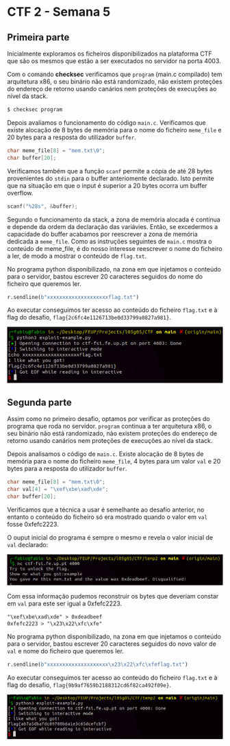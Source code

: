 # CTF 2 - Semana 5

## Primeira parte

Inicialmente exploramos os ficheiros disponibilizados na plataforma CTF que são os mesmos que estão a ser executados no servidor na porta 4003. 

Com o comando **checksec** verificamos que `program` (main.c compilado) tem arquitetura x86, o seu binário não está randomizado, não existem proteções do endereço de retorno usando canários nem proteções de execuções ao nível da stack.

```bash
$ checksec program
```

Depois avaliamos o funcionamento do código `main.c`. Verificamos que existe alocação de 8 bytes de memória para o nome do ficheiro `meme_file` e 20 bytes para a resposta do utilizador `buffer`. 

```c
char meme_file[8] = "mem.txt\0";
char buffer[20];
```

Verificamos também que a função `scanf` permite a cópia de até 28 bytes provenientes do `stdin` para o buffer anteriomente declarado. Isto permite que na situação em que o input é superior a 20 bytes ocorra um buffer overflow.

```c
scanf("%28s", &buffer);
```

Segundo o funcionamento da stack, a zona de memória alocada é contínua e depende da ordem da declaração das variávies. Então, se excedermos a capacidade do buffer acabamos por reescrever a zona de memória dedicada a `meme_file`. Como as instruções seguintes de `main.c` mostra o conteúdo de meme_file, é do nosso interesse reescrever o nome do ficheiro a ler, de modo a mostrar o conteúdo de `flag.txt`.

No programa python disponibilizado, na zona em que injetamos o conteúdo para o servidor, bastou escrever 20 caracteres seguidos do nome do ficheiro que queremos ler.

```python
r.sendline(b"xxxxxxxxxxxxxxxxxxxxflag.txt")
```

Ao executar conseguimos ter acesso ao conteúdo do ficheiro `flag.txt` e à flag do desafio, `flag{2c6fc4e1126713be0d33799a0827a981}`.

![Buffer overflow](../Images/ctf2task1.png)

## Segunda parte

Assim como no primeiro desafio, optamos por verificar as proteções do programa que roda no servidor. `program` continua a ter arquitetura x86, o seu binário não está randomizado, não existem proteções do endereço de retorno usando canários nem proteções de execuções ao nível da stack.

Depois analisamos o código de `main.c`. Existe alocação de 8 bytes de memória para o nome do ficheiro `meme_file`, 4 bytes para um valor `val` e 20 bytes para a resposta do utilizador `buffer`. 

```c
char meme_file[8] = "mem.txt\0";
char val[4] = "\xef\xbe\xad\xde";
char buffer[20];
```

Verificamos que a técnica a usar é semelhante ao desafio anterior, no entanto o conteúdo do ficheiro só era mostrado quando o valor em `val` fosse 0xfefc2223.

O ouput inicial do programa é sempre o mesmo e revela o valor inicial de `val` declarado:

![Output](../Images/ctf2task2a.png)

Com essa informação pudemos reconstruir os bytes que deveriam constar em `val` para este ser igual a 0xfefc2223.

```
"\xef\xbe\xad\xde" > 0xdeadbeef
0xfefc2223 > "\x23\x22\xfc\xfe"
```

No programa python disponibilizado, na zona em que injetamos o conteúdo para o servidor, bastou escrever 20 caracteres seguidos do novo valor de `val` e nome do ficheiro que queremos ler.

```python
r.sendline(b"xxxxxxxxxxxxxxxxxxxx\x23\x22\xfc\xfeflag.txt")
```

Ao executar conseguimos ter acesso ao conteúdo do ficheiro `flag.txt` e à flag do desafio, `flag{9b9af7659b2188312cd6f82ca492f09e}`.

![Buffer overflow](../Images/ctf2task2b.png)
